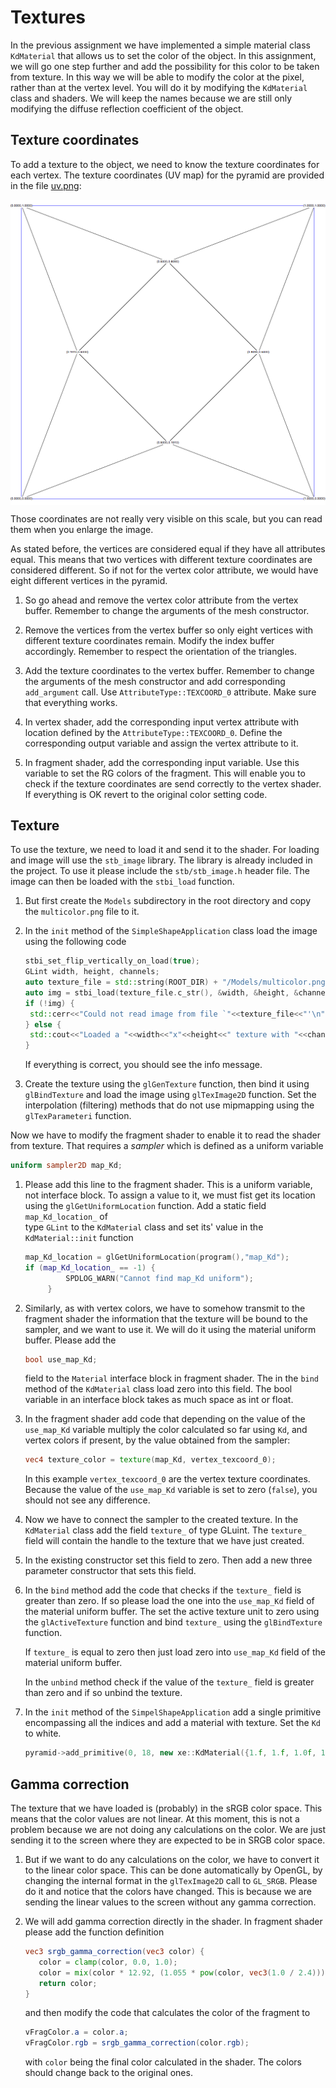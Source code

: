 # Textures

In the previous assignment we have implemented a simple material class `KdMaterial` that allows us to set the color of
the object. In this assignment, we will go one step further and add the possibility for this color to be taken from
texture. In this way we will be able to modify the color at the pixel, rather than at the vertex level. You will do it
by modifying the `KdMaterial` class and shaders. We will keep the names because we are still only modifying the diffuse
reflection coefficient of the object.

## Texture coordinates

To add a texture to the object, we need to know the texture coordinates for each vertex. The texture coordinates (UV
map) for the pyramid are provided in the file [uv.png](uv.png):
<img src="uv.png" style="display:block; margin: 1em auto; width=50%">
Those coordinates are not really very visible on this scale, but you can read them when you enlarge the image.

As stated before, the vertices are considered equal if they have all attributes equal. This means that two vertices with
different texture coordinates are considered different. So if not for the vertex color attribute, we would have eight
different vertices in the pyramid.

1. So go ahead and remove the vertex color attribute from the vertex buffer. Remember to
   change the arguments of the mesh constructor.

2. Remove the vertices from the vertex buffer so only eight vertices with different texture coordinates remain. Modify
   the index buffer accordingly. Remember to respect the orientation of the triangles.
3. Add the texture coordinates to the vertex buffer. Remember to change the arguments of the mesh constructor and add
   corresponding `add_argument` call. Use `AttributeType::TEXCOORD_0` attribute. Make sure that everything works.

4. In vertex shader, add the corresponding input vertex attribute with location defined by
   the `AttributeType::TEXCOORD_0`. Define the corresponding output variable and assign the vertex attribute to it.

5. In fragment shader, add the corresponding input variable. Use this variable to set the RG colors of the fragment.
   This will enable you to check if the texture coordinates are send correctly to the vertex shader. If everything is OK
   revert to the original color setting code.

## Texture

To use the texture, we need to load it and send it to the shader.
For loading and image will use the `stb_image` library.
The library is already included in the project.
To use it please include the `stb/stb_image.h` header file. The image can then be loaded with the `stbi_load` function.

1. But first create the `Models` subdirectory in the root directory and copy the `multicolor.png` file to it.
2. In the `init` method of the `SimpleShapeApplication` class load the image using the following code

   ```c++
   stbi_set_flip_vertically_on_load(true);
   GLint width, height, channels;
   auto texture_file = std::string(ROOT_DIR) + "/Models/multicolor.png";
   auto img = stbi_load(texture_file.c_str(), &width, &height, &channels, 0);
   if (!img) {
    std::cerr<<"Could not read image from file `"<<texture_file<<"'\n";
   } else {
    std::cout<<"Loaded a "<<width<<"x"<<height<<" texture with "<<channels<<" channels\n";
   }
   ```
   If everything is correct, you should see the info message.

3. Create the texture using the `glGenTexture` function, then bind it using `glBindTexture`  and load the image using `glTexImage2D` function. Set the
   interpolation (filtering) methods that do not use mipmapping using the `glTexParameteri` function.

Now we have to modify the fragment shader to enable it to read the shader from texture. That requires a _sampler_ which
is defined as a uniform variable

```glsl
uniform sampler2D map_Kd; 
```

1. Please add this line to the fragment shader. This is a uniform variable, not interface block. To assign a value to
   it,
   we must fist get its location using the `glGetUniformLocation` function. Add a static field `map_Kd_location_` of  
   type `GLint` to the `KdMaterial` class and set its' value in the `KdMaterial::init` function
   ```c++
   map_Kd_location = glGetUniformLocation(program(),"map_Kd");
   if (map_Kd_location_ == -1) {
            SPDLOG_WARN("Cannot find map_Kd uniform");
        }
   ```
2. Similarly, as with vertex colors, we have to somehow transmit to the fragment shader the information that the texture
   will be bound to the sampler, and we want to use it. We will do it using the material uniform buffer. Please add the
   ```glsl
   bool use_map_Kd; 
   ```
   field to the `Material` interface block in fragment shader. The in the `bind` method of the `KdMaterial` class load
   zero into this field. The bool variable in an interface block takes as much space as int or float.

3. In the fragment shader add code that depending on the value of the `use_map_Kd` variable multiply the color
   calculated so far using `Kd`, and vertex colors if present, by the value obtained from the sampler:
   ```glsl
   vec4 texture_color = texture(map_Kd, vertex_texcoord_0); 
   ```
   In this example `vertex_texcoord_0` are the vertex texture coordinates.
   Because the value of the `use_map_Kd` variable is set to zero (`false`), you should not see any difference.

4. Now we have to connect the sampler to the created texture. In the `KdMaterial` class add the field `texture_`
   of type GLuint. The `texture_` field will contain the handle to the texture that we have
   just created.

6. In the existing constructor set this field to zero. Then add a new three parameter constructor that sets this field.

7. In the `bind` method add the code that checks if the `texture_` field is greater than zero. If so please load the one
   into the `use_map_Kd` field of the material uniform buffer. The set the active texture unit to zero using
   the `glActiveTexture` function and bind  `texture_` using the `glBindTexture` function. 
   
   If `texture_` is equal to zero then just load zero into `use_map_Kd` field of the material uniform buffer.

   In the `unbind` method check if
   the value of the `texture_` field is greater than zero and if so unbind the texture.

8. In the `init` method of the `SimpelShapeApplication` add a single primitive encompassing all the indices and add a
   material with texture. Set the `Kd` to white.
   ```c++
   pyramid->add_primitive(0, 18, new xe::KdMaterial({1.f, 1.f, 1.0f, 1.0f}, false, tex_handle));
   ```

## Gamma correction

The texture that we have loaded is (probably) in the sRGB color space. This means that the color values are not linear.
At this moment, this is not a problem because we are not doing any calculations on the color. We are just sending it to
the screen where they are expected to be in SRGB color space.

1. But if we want to do any calculations on the color, we have to convert it to the linear color space. This can be done
   automatically by OpenGL, by changing the internal format in the `glTexImage2D` call to `GL_SRGB`. Please do it and
   notice that the colors have changed. This is because we are sending the linear values to the screen without any gamma
   correction.

2. We will add gamma correction directly in the shader. In fragment shader please add the function definition
   ```glsl
   vec3 srgb_gamma_correction(vec3 color) {
      color = clamp(color, 0.0, 1.0);
      color = mix(color * 12.92, (1.055 * pow(color, vec3(1.0 / 2.4))) - 0.055, step(0.0031308, color));
      return color;
   }
   ```
   and then modify the code that calculates the color of the fragment to
   ```glsl
   vFragColor.a = color.a;
   vFragColor.rgb = srgb_gamma_correction(color.rgb);
   ```   
   with `color` being the final color calculated in the shader. The colors should  change back to the original ones.


